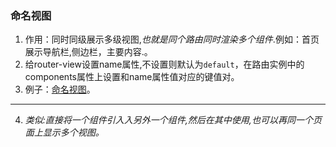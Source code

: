 ### 命名视图
1. 作用：同时同级展示多级视图,*也就是同个路由同时渲染多个组件*.例如：首页展示导航栏,侧边栏，主要内容.。
2. 给router-view设置name属性,不设置则默认为`default`，在路由实例中的components属性上设置和name属性值对应的键值对。
3. 例子：[命名视图](../images/命名视图.png)。

*****

4. *类似:直接将一个组件引入入另外一个组件,然后在其中使用,也可以再同一个页面上显示多个视图。*